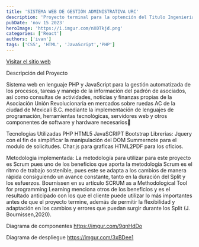 ```yaml
---
title: 'SISTEMA WEB DE GESTIÓN ADMINISTRATIVA URC'
description: 'Proyecto terminal para la optención del Titulo Ingenieria en desarrollo de software en la UNADM.'
pubDate: 'nov 15 2023'
heroImage: 'https://i.imgur.com/nX0Tkjd.png'
categories: ['React']
authors: ['ivan']
tags: ['CSS', 'HTML', 'JavaScript','PHP']
---
```

   [Visitar el sitio web]( https://astonishing-mermaid-1c2952.netlify.app/ "{{title}}")

 
Descripción del Proyecto

Sistema web en lenguaje PHP y JavaScript para la gestión automatizada de los procesos, tareas y manejo de la información del padrón de asociados, así como consultas de actividades, noticias y finanzas propias de la Asociación Unión Revolucionaria en mercados sobre ruedas AC de la ciudad de Mexicali B.C. mediante la implementación de lenguajes de programación, herramientas tecnológicas, servidores web y otros componentes de software y hardware necesarios

Tecnologías Utilizadas
PHP
HTML5
JavaSCRIPT
Bootstrap
Librerias:
Jquery con el fin de simplificar la manipulación del DOM
Summernote para el modulo de solicitudes.
Char.js para graficas
HTML2PDF para los oficios.

Metodologia implementada:
La metodología para utilizar para este proyecto es Scrum pues uno de los beneficios que aporta la metodología Scrum es el ritmo de trabajo sostenible, pues este se adapta a los cambios de manera rápida consiguiendo un avance constante, tanto en la duración del Split y los esfuerzos.
Bournissen en su artículo SCRUM as a Methodological Tool for programming Learning menciona   otros de los beneficios y es el resultado anticipado con los que el cliente puede utilizar lo más importantes antes de que el proyecto termine, además de permitir la flexibilidad y adaptación en los cambios y errores que puedan surgir durante los Split (J. Bournissen,2020).

Diagrama de componentes
https://imgur.com/9qnHdDo

Diagrama de despliegue 
https://imgur.com/3xBDee1
